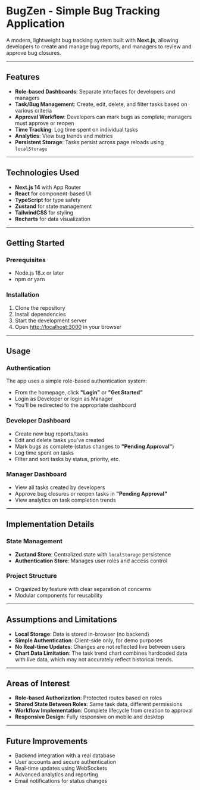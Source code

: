 # BugZen - Simple Bug Tracking Application

A modern, lightweight bug tracking system built with **Next.js**, allowing developers to create and manage bug reports, and managers to review and approve bug closures.

---

## Features

- **Role-based Dashboards**: Separate interfaces for developers and managers  
- **Task/Bug Management**: Create, edit, delete, and filter tasks based on various criteria  
- **Approval Workflow**: Developers can mark bugs as complete; managers must approve or reopen  
- **Time Tracking**: Log time spent on individual tasks  
- **Analytics**: View bug trends and metrics  
- **Persistent Storage**: Tasks persist across page reloads using `localStorage`

---

## Technologies Used

- **Next.js 14** with App Router  
- **React** for component-based UI  
- **TypeScript** for type safety  
- **Zustand** for state management  
- **TailwindCSS** for styling  
- **Recharts** for data visualization  

---

## Getting Started

### Prerequisites

- Node.js 18.x or later  
- npm or yarn

### Installation

1. Clone the repository  
2. Install dependencies  
3. Start the development server  
4. Open [http://localhost:3000](http://localhost:3000) in your browser  

---

## Usage

### Authentication

The app uses a simple role-based authentication system:

- From the homepage, click **"Login"** or **"Get Started"**  
- Login as Developer or login as Manager
- You'll be redirected to the appropriate dashboard  

### Developer Dashboard

- Create new bug reports/tasks  
- Edit and delete tasks you've created  
- Mark bugs as complete (status changes to **"Pending Approval"**)  
- Log time spent on tasks  
- Filter and sort tasks by status, priority, etc.  

### Manager Dashboard

- View all tasks created by developers  
- Approve bug closures or reopen tasks in **"Pending Approval"**  
- View analytics on task completion trends  

---

## Implementation Details

### State Management

- **Zustand Store**: Centralized state with `localStorage` persistence  
- **Authentication Store**: Manages user roles and access control  

### Project Structure

- Organized by feature with clear separation of concerns  
- Modular components for reusability  

---

## Assumptions and Limitations

- **Local Storage**: Data is stored in-browser (no backend)  
- **Simple Authentication**: Client-side only, for demo purposes  
- **No Real-time Updates**: Changes are not reflected live between users  
- **Chart Data Limitation**: The task trend chart combines hardcoded data with live data, which may not accurately reflect historical trends.

---

## Areas of Interest

- **Role-based Authorization**: Protected routes based on roles  
- **Shared State Between Roles**: Same task data, different permissions  
- **Workflow Implementation**: Complete lifecycle from creation to approval  
- **Responsive Design**: Fully responsive on mobile and desktop  

---

## Future Improvements

- Backend integration with a real database  
- User accounts and secure authentication  
- Real-time updates using WebSockets  
- Advanced analytics and reporting  
- Email notifications for status changes  
